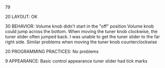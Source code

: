 79

20 LAYOUT: OK

30 BEHAVIOR:
Volume knob didn't start in the "off" position
Volume knob could jump across the bottom.
When moving the tuner knob clockwise, the tuner slider often jumped back.
I was unable to get the tuner slider to the far right side.
Similar problems when moving the tuner knob counterclockwise

20 PROGRAMMING PRACTICES: No problems

9 APPEARANCE:
Basic control appearance
tuner slider had tick marks
